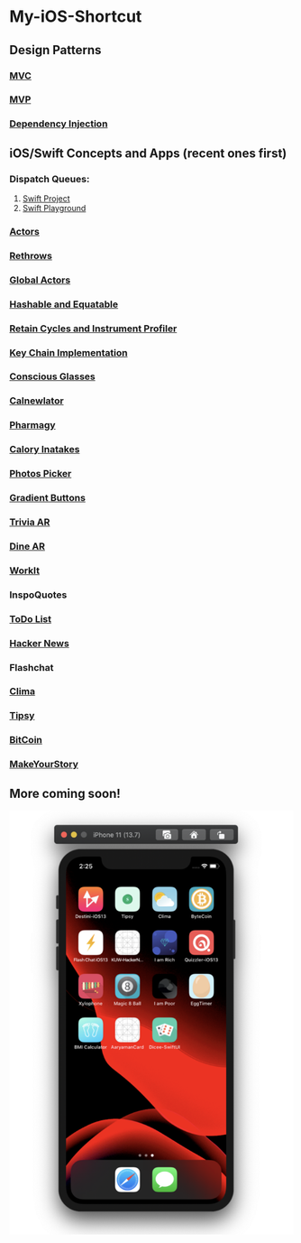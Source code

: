 # My-iOS-Shortcut

## Design Patterns
### [MVC](https://github.com/saini1998/MVC_DesignPattern)
### [MVP](https://github.com/saini1998/MVP)
### [Dependency Injection](https://github.com/saini1998/DependencyInjection)

## iOS/Swift Concepts and Apps (recent ones first)
### Dispatch Queues:
1. [Swift Project](https://github.com/saini1998/dispatchQueues)
2. [Swift Playground](https://github.com/saini1998/SwiftConcepts/blob/main/DispatchQueue.playground/Contents.swift)
### [Actors](https://github.com/saini1998/SwiftConcepts/tree/main/Actors.playground)
### [Rethrows](https://github.com/saini1998/SwiftConcepts/tree/main/Rethrow.playground)
### [Global Actors](https://github.com/saini1998/SwiftConcepts/tree/main/GlobalActors.playground)
### [Hashable and Equatable](https://github.com/saini1998/hashableEquatable)
### [Retain Cycles and Instrument Profiler](https://github.com/saini1998/RetainCycleInstrumentProfiler)
### [Key Chain Implementation](https://github.com/saini1998/Keychain)
### [Conscious Glasses](https://github.com/saini1998/ConsciousGlassesApp)
### [Calnewlator](https://github.com/saini1998/Calnewlator)
### [Pharmagy](https://github.com/saini1998/pharmagyApp)
### [Calory Inatakes](https://github.com/saini1998/CaloryIntakeApp)
### [Photos Picker](https://github.com/saini1998/PhotoPickerApp)
### [Gradient Buttons](https://github.com/saini1998/GradientButtonsApp)
### [Trivia AR](https://github.com/saini1998/TriviaAR)
### [Dine AR](https://github.com/saini1998/DineAR)
### [WorkIt](https://github.com/saini1998/WorkIt)
### InspoQuotes
### [ToDo List](https://github.com/saini1998/ToDo_List_App)
### [Hacker News](https://github.com/saini1998/HackerNews-App)
### Flashchat
### [Clima](https://github.com/saini1998/HowsTheWeather-App)
### [Tipsy](https://github.com/saini1998/Cal_Tip_App)
### [BitCoin](https://github.com/saini1998/ByteCoin-App)
### [MakeYourStory](https://github.com/saini1998/MakeYourStory)

## More coming soon!

![s](s.png)
